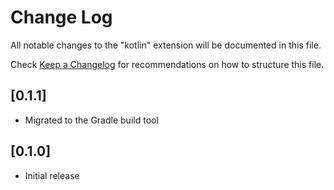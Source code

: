 # Change Log
All notable changes to the "kotlin" extension will be documented in this file.

Check [Keep a Changelog](http://keepachangelog.com/) for recommendations on how to structure this file.

## [0.1.1]
- Migrated to the Gradle build tool

## [0.1.0]
- Initial release
